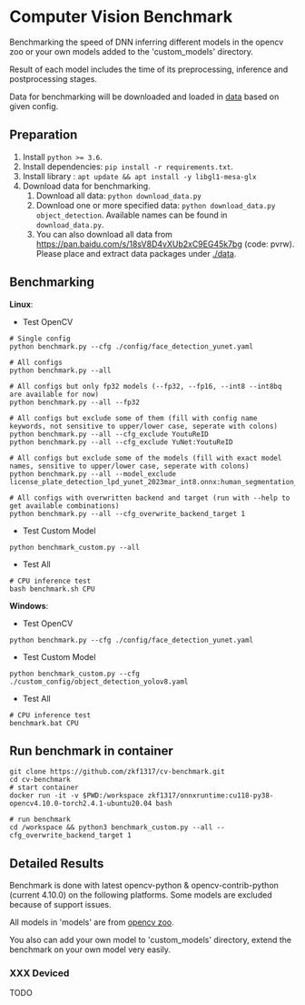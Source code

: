 # Computer Vision Benchmark

Benchmarking the speed of DNN inferring different models in the opencv zoo or your own models added to the 'custom_models' directory.

Result of each model includes the time of its preprocessing, inference and postprocessing stages.

Data for benchmarking will be downloaded and loaded in [data](./data) based on given config.

## Preparation

1. Install `python >= 3.6`.
2. Install dependencies: `pip install -r requirements.txt`.
3. Install library : `apt update && apt install -y libgl1-mesa-glx`
4. Download data for benchmarking.
    1. Download all data: `python download_data.py`
    2. Download one or more specified data: `python download_data.py object_detection`. Available names can be found in `download_data.py`.
    3. You can also download all data from https://pan.baidu.com/s/18sV8D4vXUb2xC9EG45k7bg (code: pvrw). Please place and extract data packages under [./data](./data).


## Benchmarking

**Linux**:
- Test OpenCV
```shell
# Single config
python benchmark.py --cfg ./config/face_detection_yunet.yaml

# All configs
python benchmark.py --all

# All configs but only fp32 models (--fp32, --fp16, --int8 --int8bq are available for now)
python benchmark.py --all --fp32

# All configs but exclude some of them (fill with config name keywords, not sensitive to upper/lower case, seperate with colons)
python benchmark.py --all --cfg_exclude YoutuReID
python benchmark.py --all --cfg_exclude YuNet:YoutuReID

# All configs but exclude some of the models (fill with exact model names, sensitive to upper/lower case, seperate with colons)
python benchmark.py --all --model_exclude license_plate_detection_lpd_yunet_2023mar_int8.onnx:human_segmentation_pphumanseg_2023mar_int8.onnx

# All configs with overwritten backend and target (run with --help to get available combinations)
python benchmark.py --all --cfg_overwrite_backend_target 1
```

- Test Custom Model
```shell
python benchmark_custom.py --all
```

- Test All
```shell
# CPU inference test
bash benchmark.sh CPU
```

**Windows**:
- Test OpenCV
```shell
python benchmark.py --cfg ./config/face_detection_yunet.yaml
```
- Test Custom Model
```shell
python benchmark_custom.py --cfg ./custom_config/object_detection_yolov8.yaml
```
- Test All
```shell
# CPU inference test
benchmark.bat CPU
```

## Run benchmark in container

```shell
git clone https://github.com/zkf1317/cv-benchmark.git
cd cv-benchmark
# start container
docker run -it -v $PWD:/workspace zkf1317/onnxruntime:cu118-py38-opencv4.10.0-torch2.4.1-ubuntu20.04 bash

# run benchmark
cd /workspace && python3 benchmark_custom.py --all --cfg_overwrite_backend_target 1
```

## Detailed Results

Benchmark is done with latest opencv-python & opencv-contrib-python (current 4.10.0) on the following platforms. Some models are excluded because of support issues.

All models in 'models' are from [opencv zoo](https://github.com/opencv/opencv_zoo).

You also can add your own model to 'custom_models' directory, extend the benchmark on your own model very easily.

### XXX Deviced
TODO  
